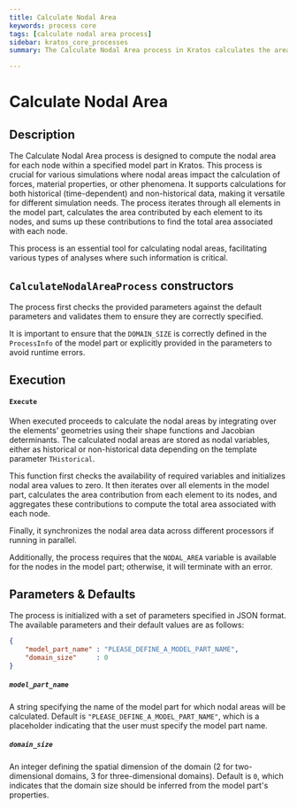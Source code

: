 ```yaml
---
title: Calculate Nodal Area
keywords: process core
tags: [calculate nodal area process]
sidebar: kratos_core_processes
summary: The Calculate Nodal Area process in Kratos calculates the area associated with each node in a mesh, supporting both historical and non-historical data. This documentation outlines its usage, including descriptions of its functionality, parameters, and defaults.

---
```


# Calculate Nodal Area

## Description

The Calculate Nodal Area process is designed to compute the nodal area for each node within a specified model part in Kratos. This process is crucial for various simulations where nodal areas impact the calculation of forces, material properties, or other phenomena. It supports calculations for both historical (time-dependent) and non-historical data, making it versatile for different simulation needs. The process iterates through all elements in the model part, calculates the area contributed by each element to its nodes, and sums up these contributions to find the total area associated with each node.

This process is an essential tool for calculating nodal areas, facilitating various types of analyses where such information is critical.

## `CalculateNodalAreaProcess` constructors

The process first checks the provided parameters against the default parameters and validates them to ensure they are correctly specified.

It is important to ensure that the `DOMAIN_SIZE` is correctly defined in the `ProcessInfo` of the model part or explicitly provided in the parameters to avoid runtime errors.

## Execution

#### `Execute`

When executed proceeds to calculate the nodal areas by integrating over the elements' geometries using their shape functions and Jacobian determinants. The calculated nodal areas are stored as nodal variables, either as historical or non-historical data depending on the template parameter `THistorical`.

This function first checks the availability of required variables and initializes nodal area values to zero. It then iterates over all elements in the model part, calculates the area contribution from each element to its nodes, and aggregates these contributions to compute the total area associated with each node.

Finally, it synchronizes the nodal area data across different processors if running in parallel.

Additionally, the process requires that the `NODAL_AREA` variable is available for the nodes in the model part; otherwise, it will terminate with an error.

## Parameters & Defaults

The process is initialized with a set of parameters specified in JSON format. The available parameters and their default values are as follows:

```json
{
    "model_part_name" : "PLEASE_DEFINE_A_MODEL_PART_NAME",
    "domain_size"     : 0
}
```

##### `model_part_name`
A string specifying the name of the model part for which nodal areas will be calculated. Default is `"PLEASE_DEFINE_A_MODEL_PART_NAME"`, which is a placeholder indicating that the user must specify the model part name.

##### `domain_size`
An integer defining the spatial dimension of the domain (2 for two-dimensional domains, 3 for three-dimensional domains). Default is `0`, which indicates that the domain size should be inferred from the model part's properties.